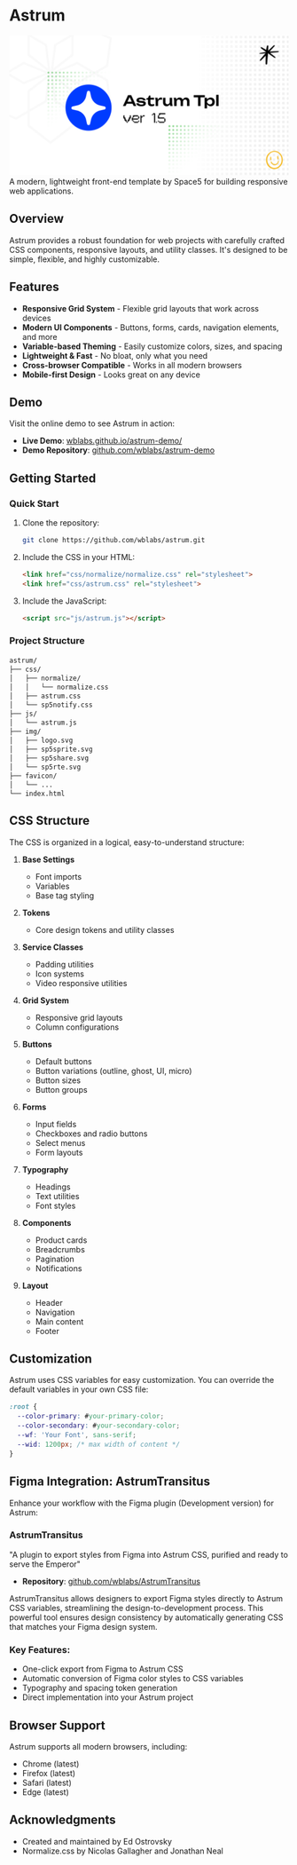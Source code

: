 # Astrum
<img src="img/600x300__main.png" alt="Astrum Hero image">
A modern, lightweight front-end template by Space5 for building responsive web applications.

## Overview

Astrum provides a robust foundation for web projects with carefully crafted CSS components, responsive layouts, and utility classes. It's designed to be simple, flexible, and highly customizable.


## Features

- **Responsive Grid System** - Flexible grid layouts that work across devices
- **Modern UI Components** - Buttons, forms, cards, navigation elements, and more
- **Variable-based Theming** - Easily customize colors, sizes, and spacing
- **Lightweight & Fast** - No bloat, only what you need
- **Cross-browser Compatible** - Works in all modern browsers
- **Mobile-first Design** - Looks great on any device

## Demo

Visit the online demo to see Astrum in action:

- **Live Demo**: [wblabs.github.io/astrum-demo/](https://wblabs.github.io/astrum-demo/)
- **Demo Repository**: [github.com/wblabs/astrum-demo](https://github.com/wblabs/astrum-demo)

## Getting Started

### Quick Start

1. Clone the repository:
   ```bash
   git clone https://github.com/wblabs/astrum.git
   ```

2. Include the CSS in your HTML:
   ```html
   <link href="css/normalize/normalize.css" rel="stylesheet">
   <link href="css/astrum.css" rel="stylesheet">
   ```

3. Include the JavaScript:
   ```html
   <script src="js/astrum.js"></script>
   ```

### Project Structure

```
astrum/
├── css/
│   ├── normalize/
│   │   └── normalize.css
│   ├── astrum.css
│   └── sp5notify.css
├── js/
│   └── astrum.js
├── img/
│   ├── logo.svg
│   ├── sp5sprite.svg
│   ├── sp5share.svg
│   └── sp5rte.svg
├── favicon/
│   └── ...
└── index.html
```

## CSS Structure

The CSS is organized in a logical, easy-to-understand structure:

1. **Base Settings**
    - Font imports
    - Variables
    - Base tag styling

2. **Tokens**
    - Core design tokens and utility classes

3. **Service Classes**
    - Padding utilities
    - Icon systems
    - Video responsive utilities

4. **Grid System**
    - Responsive grid layouts
    - Column configurations

5. **Buttons**
    - Default buttons
    - Button variations (outline, ghost, UI, micro)
    - Button sizes
    - Button groups

6. **Forms**
    - Input fields
    - Checkboxes and radio buttons
    - Select menus
    - Form layouts

7. **Typography**
    - Headings
    - Text utilities
    - Font styles

8. **Components**
    - Product cards
    - Breadcrumbs
    - Pagination
    - Notifications

9. **Layout**
    - Header
    - Navigation
    - Main content
    - Footer

## Customization

Astrum uses CSS variables for easy customization. You can override the default variables in your own CSS file:

```css
:root {
  --color-primary: #your-primary-color;
  --color-secondary: #your-secondary-color;
  --wf: 'Your Font', sans-serif;
  --wid: 1200px; /* max width of content */
}
```

## Figma Integration: AstrumTransitus

Enhance your workflow with the Figma plugin (Development version) for Astrum:

### AstrumTransitus

"A plugin to export styles from Figma into Astrum CSS, purified and ready to serve the Emperor"

- **Repository**: [github.com/wblabs/AstrumTransitus](https://github.com/wblabs/AstrumTransitus)

AstrumTransitus allows designers to export Figma styles directly to Astrum CSS variables, streamlining the design-to-development process. This powerful tool ensures design consistency by automatically generating CSS that matches your Figma design system.

### Key Features:
- One-click export from Figma to Astrum CSS
- Automatic conversion of Figma color styles to CSS variables
- Typography and spacing token generation
- Direct implementation into your Astrum project

## Browser Support

Astrum supports all modern browsers, including:

- Chrome (latest)
- Firefox (latest)
- Safari (latest)
- Edge (latest)

## Acknowledgments

- Created and maintained by Ed Ostrovsky
- Normalize.css by Nicolas Gallagher and Jonathan Neal
